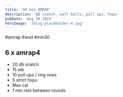 ```yaml
---
title: '30 min AMRAP'
description: 'DB snatch, wall balls, pull ups, hspu'
pubDate: 'Aug 30 2023'
heroImage: '/blog-placeholder-4.jpg'
---
```

#amrap #wod #min30
## 6 x amrap4 
- 20 db snatch
- 15 wb
- 10 pull ups / ring rows
- 5 strict hspu
- Max cal
- 1 min rest between rounds
